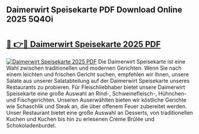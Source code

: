## Daimerwirt Speisekarte PDF Download Online 2025 5Q4Oi

# <h2><a href="http://gccdjb.nevu.top/?p=Daimerwirt+Speisekarte">🔗 👉🔴 Daimerwirt Speisekarte 2025 PDF</a></h2>

[![Daimerwirt Speisekarte 2025 PDF](https://i.imgur.com/dBaPXMq.png)](http://gccdjb.nevu.top/?p=Daimerwirt+Speisekarte)
Die Daimerwirt Speisekarte ist eine Wahl zwischen traditionellen und modernen Gerichten. Wenn Sie nach einem leichten und frischen Gericht suchen, empfehlen wir Ihnen, unsere Salate aus unserer Salatabteilung auf der Daimerwirt Speisekarte unseres Restaurants zu probieren. Für Fleischliebhaber bietet unsere Daimerwirt Speisekarte eine große Auswahl an Rind-, Schweinefleisch-, Hühnchen- und Fischgerichten. Unseren Auserwählten bieten wir köstliche Gerichte wie Schaschlik und Steak an, die über offenem Feuer zubereitet werden. Unser Restaurant bietet eine große Auswahl an Desserts, von traditionellen Kuchen und Kuchen bis hin zu erlesenen Crème Brûlée und Schokoladenburdel.

